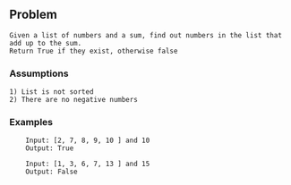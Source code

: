 ## Problem

    Given a list of numbers and a sum, find out numbers in the list that add up to the sum. 
    Return True if they exist, otherwise false

### Assumptions

    1) List is not sorted
    2) There are no negative numbers

### Examples

        Input: [2, 7, 8, 9, 10 ] and 10
        Output: True
    
        Input: [1, 3, 6, 7, 13 ] and 15
        Output: False
    
    